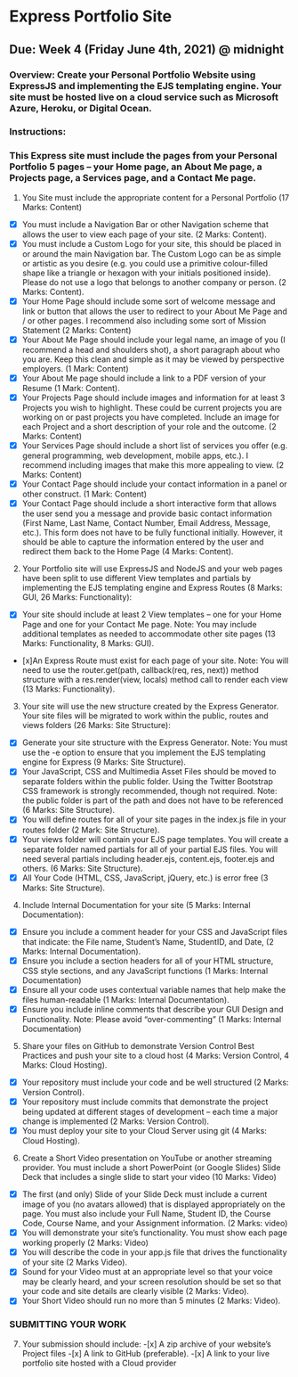 # Express Portfolio Site

## Due: Week 4 (Friday June 4th, 2021) @ midnight

### Overview: Create your Personal Portfolio Website using ExpressJS and implementing the EJS templating engine. Your site must be hosted live on a cloud service such as Microsoft Azure, Heroku, or Digital Ocean.

### Instructions:

### This Express site must include the pages from your Personal Portfolio 5 pages – your Home page, an About Me page, a Projects page, a Services page, and a Contact Me page.

1. You Site must include the appropriate content for a Personal Portfolio (17 Marks: Content)

- [x] You must include a Navigation Bar or other Navigation scheme that allows the user to view each page of your site. (2 Marks: Content).
- [x] You must include a Custom Logo for your site, this should be placed in or around the main Navigation bar. The Custom Logo can be as simple or artistic as you desire (e.g. you could use a primitive colour-filled shape like a triangle or hexagon with your initials positioned inside). Please do not use a logo that belongs to another company or person. (2 Marks: Content).
- [x] Your Home Page should include some sort of welcome message and link or button that allows the user to redirect to your About Me Page and / or other pages. I recommend also including some sort of Mission Statement (2 Marks: Content)
- [x] Your About Me Page should include your legal name, an image of you (I recommend a head and shoulders shot), a short paragraph about who you are. Keep this clean and simple as it may be viewed by perspective employers. (1 Mark: Content)
- [x] Your About Me page should include a link to a PDF version of your Resume (1 Mark: Content).
- [x] Your Projects Page should include images and information for at least 3 Projects you wish to highlight. These could be current projects you are working on or past projects you have completed. Include an image for each Project and a short description of your role and the outcome. (2 Marks: Content)
- [x] Your Services Page should include a short list of services you offer (e.g. general programming, web development, mobile apps, etc.). I recommend including images that make this more appealing to view. (2 Marks: Content)
- [x] Your Contact Page should include your contact information in a panel or other construct. (1 Mark: Content)
- [x] Your Contact Page should include a short interactive form that allows the user send you a message and provide basic contact information (First Name, Last Name, Contact Number, Email Address, Message, etc.). This form does not have to be fully functional initially. However, it should be able to capture the information entered by the user and redirect them back to the Home Page (4 Marks: Content).

2. Your Portfolio site will use ExpressJS and NodeJS and your web pages have been split to use different View templates and partials by implementing the EJS templating engine and Express Routes (8 Marks: GUI, 26 Marks: Functionality):

- [x] Your site should include at least 2 View templates – one for your Home Page and one for your Contact Me page. Note: You may include additional templates as needed to accommodate other site pages (13 Marks: Functionality, 8 Marks: GUI).
- [x]An Express Route must exist for each page of your site. Note: You will need to use the router.get(path, callback(req, res, next)) method structure with a res.render(view, locals) method call to render each view (13 Marks: Functionality).

3. Your site will use the new structure created by the Express Generator. Your site files will be migrated to work within the public, routes and views folders (26 Marks: Site Structure):

- [x] Generate your site structure with the Express Generator. Note: You must use the -e option to ensure that you implement the EJS templating engine for Express (9 Marks: Site Structure).
- [x] Your JavaScript, CSS and Multimedia Asset Files should be moved to separate folders within the public folder. Using the Twitter Bootstrap CSS framework is strongly recommended, though not required. Note: the public folder is part of the path and does not have to be referenced (6 Marks: Site Structure).
- [x] You will define routes for all of your site pages in the index.js file in your routes folder (2 Mark: Site Structure).
- [x] Your views folder will contain your EJS page templates. You will create a separate folder named partials for all of your partial EJS files. You will need several partials including header.ejs, content.ejs, footer.ejs and others. (6 Marks: Site Structure).
- [x] All Your Code (HTML, CSS, JavaScript, jQuery, etc.) is error free (3 Marks: Site Structure).

4. Include Internal Documentation for your site (5 Marks: Internal Documentation):

- [x] Ensure you include a comment header for your CSS and JavaScript files that indicate: the File name, Student’s Name, StudentID, and Date, (2 Marks: Internal Documentation).
- [x] Ensure you include a section headers for all of your HTML structure, CSS style sections, and any JavaScript functions (1 Marks: Internal Documentation)
- [x] Ensure all your code uses contextual variable names that help make the files human-readable (1 Marks: Internal Documentation).
- [x] Ensure you include inline comments that describe your GUI Design and Functionality. Note: Please avoid “over-commenting” (1 Marks: Internal Documentation)

5. Share your files on GitHub to demonstrate Version Control Best Practices and push your site to a cloud host (4 Marks: Version Control, 4 Marks: Cloud Hosting).

- [x] Your repository must include your code and be well structured (2 Marks: Version Control).
- [x] Your repository must include commits that demonstrate the project being updated at different stages of development – each time a major change is implemented (2 Marks: Version Control).
- [x] You must deploy your site to your Cloud Server using git (4 Marks: Cloud Hosting).

6. Create a Short Video presentation on YouTube or another streaming provider. You must include a short PowerPoint (or Google Slides) Slide Deck that includes a single slide to start your video (10 Marks: Video)

- [x] The first (and only) Slide of your Slide Deck must include a current image of you (no avatars allowed) that is displayed appropriately on the page. You must also include your Full Name, Student ID, the Course Code, Course Name, and your Assignment information. (2 Marks: video)
- [x] You will demonstrate your site’s functionality. You must show each page working properly (2 Marks: Video)
- [x] You will describe the code in your app.js file that drives the functionality of your site (2 Marks Video).
- [x] Sound for your Video must at an appropriate level so that your voice may be clearly heard, and your screen resolution should be set so that your code and site details are clearly visible (2 Marks: Video).
- [x] Your Short Video should run no more than 5 minutes (2 Marks: Video).

### SUBMITTING YOUR WORK

7. Your submission should include: -[x] A zip archive of your website’s Project files -[x] A link to GitHub (preferable). -[x] A link to your live portfolio site hosted with a Cloud provider
